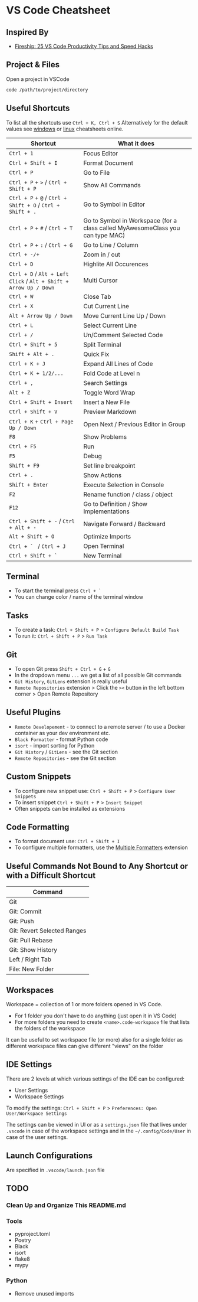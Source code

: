 # VS Code Cheatsheet

## Inspired By

- [Fireship: 25 VS Code Productivity Tips and Speed Hacks](https://youtu.be/ifTF3ags0XI?feature=shared)

## Project & Files

Open a project in VSCode

```bash
code /path/to/project/directory
```

## Useful Shortcuts

To list all the shortcuts use `Ctrl + K, Ctrl + S`
Alternatively for the default values see [windows](https://code.visualstudio.com/shortcuts/keyboard-shortcuts-windows.pdf)
or [linux](https://code.visualstudio.com/shortcuts/keyboard-shortcuts-linux.pdf) cheatsheets online.

| Shortcut                                                          | What it does                                                                   |
|-------------------------------------------------------------------|--------------------------------------------------------------------------------|
| `Ctrl + 1`                                                        | Focus Editor                                                                   |
| `Ctrl + Shift + I`                                                | Format Document                                                                |
| `Ctrl + P`                                                        | Go to File                                                                     |
| `Ctrl + P` + `>` / `Ctrl + Shift + P`                             | Show All Commands                                                              |
| `Ctrl + P` + `@` / `Ctrl + Shift + O` / `Ctrl + Shift + .`        | Go to Symbol in Editor                                                         |
| `Ctrl + P` + `#`  / `Ctrl + T`                                    | Go to Symbol in Workspace (for a class called MyAwesomeClass you can type MAC) |
| `Ctrl + P` + `:` / `Ctrl + G`                                     | Go to Line / Column                                                            |
| `Ctrl + -/+`                                                      | Zoom in / out                                                                  |
| `Ctrl + D`                                                        | Highlite All Occurences                                                        |
| `Ctrl + D` / `Alt + Left Click` / `Alt + Shift + Arrow Up / Down` | Multi Cursor                                                                   |
| `Ctrl + W`                                                        | Close Tab                                                                      |
| `Ctrl + X`                                                        | Cut Current Line                                                               |
| `Alt + Arrow Up / Down`                                           | Move Current Line Up / Down                                                    |
| `Ctrl + L`                                                        | Select Current Line                                                            |
| `Ctrl + /`                                                        | Un/Comment Selected Code                                                       |
| `Ctrl + Shift + 5`                                                | Split Terminal                                                                 |
| `Shift + Alt + .`                                                 | Quick Fix                                                                      |
| `Ctrl + K + J`                                                    | Expand All Lines of Code                                                       |
| `Ctrl + K + 1/2/...`                                              | Fold Code at Level n                                                           |
| `Ctrl + ,`                                                        | Search Settings                                                                |
| `Alt + Z`                                                         | Toggle Word Wrap                                                               |
| `Ctrl + Shift + Insert`                                           | Insert a New File                                                              |
| `Ctrl + Shift + V`                                                | Preview Markdown                                                               |
| `Ctrl + K` + `Ctrl + Page Up / Down`                              | Open Next / Previous Editor in Group                                           |
| `F8`                                                              | Show Problems                                                                  |
| `Ctrl + F5`                                                       | Run                                                                            |
| `F5`                                                              | Debug                                                                          |
| `Shift + F9`                                                      | Set line breakpoint                                                            |
| `Ctrl + .`                                                        | Show Actions                                                                   |
| `Shift + Enter`                                                   | Execute Selection in Console                                                   |
| `F2`                                                              | Rename function / class / object                                               |
| `F12`                                                             | Go to Definition / Show Implementations                                        |
| `Ctrl + Shift + -` / `Ctrl + Alt + -`                             | Navigate Forward / Backward                                                    |
| `Alt + Shift + O` | Optimize Imports |
| ``Ctrl + ` ``  / `Ctrl + J`                                       | Open Terminal                                                                  |
| ``Ctrl + Shift + ` ``                                             | New Terminal                                                                   |

## Terminal

- To start the terminal press ``Ctrl + ` ``
- You can change color / name of the terminal window

## Tasks

- To create a task: `Ctrl + Shift + P` > `Configure Default Build Task`
- To run it: `Ctrl + Shift + P` > `Run Task`

## Git

- To open Git press `Shift + Ctrl + G` + `G`
- In the dropdown menu `...` we get a list of all possible Git commands
- `Git History`, `GitLens` extension is really useful
- `Remote Repositories` extension > Click the `><` button in the left bottom corner > Open Remote Repository

## Useful Plugins

- `Remote Developement` - to connect to a remote server / to use a Docker container as your dev environment etc.
- `Black Formatter` - format Python code
- `isort` - import sorting for Python
- `Git History` / `GitLens` - see the Git section
- `Remote Repositories` - see the Git section

## Custom Snippets

- To configure new snippet use: `Ctrl + Shift + P` > `Configure User Snippets`
- To insert snippet `Ctrl + Shift + P` > `Insert Snippet`
- Often snippets can be installed as extensions

## Code Formatting

- To format document use: `Ctrl + Shift + I`
- To configure multiple formatters, use the [Multiple Formatters](https://marketplace.visualstudio.com/items?itemName=Jota0222.multi-formatter) extension

## Useful Commands Not Bound to Any Shortcut or with a Difficult Shortcut

| Command                     |
|-----------------------------|
| Git                         |
| Git: Commit                 |
| Git: Push                   |
| Git: Revert Selected Ranges |
| Git: Pull Rebase            |
| Git: Show History           |
| Left / Right Tab            |
| File: New Folder            |

## Workspaces

Workspace = collection of 1 or more folders opened in VS Code.

- For 1 folder you don't have to do anything (just open it in VS Code)
- For more folders you need to create `<name>.code-workspace` file that lists the folders of the workspace

It can be useful to set workspace file (or more) also for a single folder as different workspace files can
give different "views" on the folder

## IDE Settings

There are 2 levels at which various settings of the IDE can be configured:

- User Settings
- Workspace Settings

To modify the settings: `Ctrl + Shift + P` > `Preferences: Open User/Workspace Settings`

The settings can be viewed in UI or as a `settings.json` file that lives under `.vscode` in case of the workspace settings and
in the `~/.config/Code/User` in case of the user settings.

## Launch Configurations

Are specified in `.vscode/launch.json` file

## TODO

### Clean Up and Organize This README.md

### Tools

- pyproject.toml
- Poetry
- Black
- isort
- flake8
- mypy

### Python

- Remove unused imports
